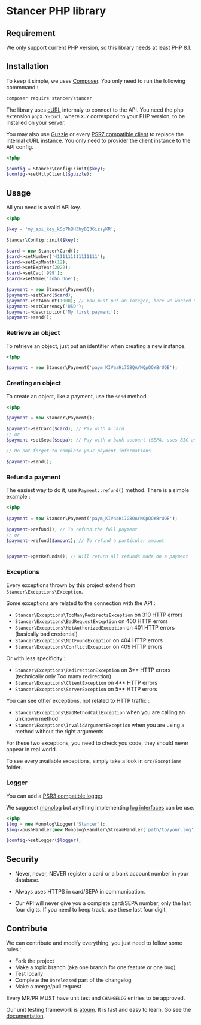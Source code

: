 # Stancer PHP library

## Requirement

We only support current PHP version, so this library needs at least PHP 8.1.


## Installation

To keep it simple, we uses [Composer](http://getcomposer.org/).
You only need to run the following commmand :

```bash
composer require stancer/stancer
```

The library uses [cURL](https://secure.php.net/manual/fr/book.curl.php) internaly to connect to the API.
You need the php extension `phpX.Y-curl`, where `X.Y` correspond to your PHP version, to be installed on your server.

You may also use [Guzzle](https://packagist.org/packages/guzzlehttp/guzzle)
or every [PSR7 compatible client](https://www.php-fig.org/psr/psr-7/) to replace the internal cURL instance.
You only need to provider the client instance to the API config.

```php
<?php

$config = Stancer\Config::init($key);
$config->setHttpClient($guzzle);
```


## Usage

All you need is a valid API key.

```php
<?php

$key = 'my_api_key_kSp7hBH3hyDQ36izsyKR';

Stancer\Config::init($key);

$card = new Stancer\Card();
$card->setNumber('4111111111111111');
$card->setExpMonth(12);
$card->setExpYear(2022);
$card->setCvc('999');
$card->setName('John Doe');

$payment = new Stancer\Payment();
$payment->setCard($card);
$payment->setAmount(1000); // You must put an integer, here we wanted USD$10.00
$payment->setCurrency('USD');
$payment->description('My first payment');
$payment->send();
```


### Retrieve an object

To retrieve an object, just put an identifier when creating a new instance.

```php
<?php

$payment = new Stancer\Payment('paym_KIVaaHi7G8QAYMQpQOYBrUQE');
```


### Creating an object

To create an object, like a payment, use the `send` method.

```php
<?php

$payment = new Stancer\Payment();

$payment->setCard($card); // Pay with a card
// or
$payment->setSepa($sepa); // Pay with a bank account (SEPA, uses BIC and IBAN)

// Do not forget to complete your payment informations

$payment->send();
```


### Refund a payment

The easiest way to do it, use `Payment::refund()` method.
There is a simple example :

```php
<?php

$payment = new Stancer\Payment('paym_KIVaaHi7G8QAYMQpQOYBrUQE');

$payment->refund(); // To refund the full payment
// or
$payment->refund($amount); // To refund a particular amount


$payment->getRefunds(); // Will return all refunds made on a payment
```


### Exceptions

Every exceptions thrown by this project extend from `Stancer\Exceptions\Exception`.

Some exceptions are related to the connection with the API :
* `Stancer\Exceptions\TooManyRedirectsException` on 310 HTTP errors
* `Stancer\Exceptions\BadRequestException` on 400 HTTP errors
* `Stancer\Exceptions\NotAuthorizedException` on 401 HTTP errors (basically bad credential)
* `Stancer\Exceptions\NotFoundException` on 404 HTTP errors
* `Stancer\Exceptions\ConflictException` on 409 HTTP errors

Or with less specificity :
* `Stancer\Exceptions\RedirectionException` on 3** HTTP errors (technically only Too many redirection)
* `Stancer\Exceptions\ClientException` on 4** HTTP errors
* `Stancer\Exceptions\ServerException` on 5** HTTP errors


You can see other exceptions, not related to HTTP traffic :
* `Stancer\Exceptions\BadMethodCallException` when you are calling an unknown method
* `Stancer\Exceptions\InvalidArgumentException` when you are using a method without the right arguments

For these two exceptions, you need to check you code, they should never appear in real world.

To see every available exceptions, simply take a look in `src/Exceptions` folder.

### Logger

You can add a [PSR3 compatible logger](https://www.php-fig.org/psr/psr-3/).

We suggeset [monolog](https://seldaek.github.io/monolog/) but anything implementing
[log interfaces](https://github.com/php-fig/log) can be use.

```php
<?php
$log = new Monolog\Logger('Stancer');
$log->pushHandler(new Monolog\Handler\StreamHandler('path/to/your.log', Monolog\Logger::INFO));

$config->setLogger($logger);
```


## Security

* Never, never, NEVER register a card or a bank account number in your database.

* Always uses HTTPS in card/SEPA in communication.

* Our API will never give you a complete card/SEPA number, only the last four digits.
If you need to keep track, use these last four digit.


## Contribute

We can contribute and modify everything, you just need to follow some rules :
* Fork the project
* Make a topic branch (aka one branch for one feature or one bug)
* Test locally
* Complete the `Unreleased` part of the changelog
* Make a merge/pull request

Every MR/PR MUST have unit test and `CHANGELOG` entries to be approved.

Our unit testing framework is [atoum](http://atoum.org/).
It is fast and easy to learn.
Go see the [documentation](http://docs.atoum.org/en/latest/).
